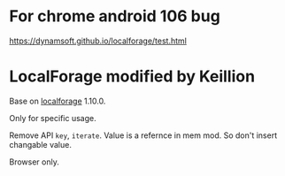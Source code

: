 # For chrome android 106 bug

https://dynamsoft.github.io/localforage/test.html

# LocalForage modified by Keillion

Base on [localforage](https://github.com/localForage/localForage) 1.10.0.

Only for specific usage.

Remove API `key`, `iterate`. Value is a refernce in mem mod. So don't insert changable value.

Browser only.
